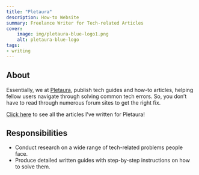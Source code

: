 ```yaml
---
title: "Pletaura"
description: How-to Website
summary: Freelance Writer for Tech-related Articles
cover:
    image: img/pletaura-blue-logo1.png
    alt: pletaura-blue-logo
tags:
- writing
---
```


## About
Essentially, we at [Pletaura](https://pletaura.com/), publish tech guides and how-to articles, helping fellow users navigate through solving common tech errors. So, you don’t have to read through numerous forum sites to get the right fix.

[Click here](https://pletaura.com/author/pierreccesario/) to see all the articles I've written for Pletaura!

## Responsibilities
- Conduct research on a wide range of tech-related problems people face.
- Produce detailed written guides with step-by-step instructions on how to solve them.

